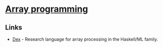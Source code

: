 # [Array programming](https://en.wikipedia.org/wiki/Array_programming)

## Links

- [Dex](https://github.com/google-research/dex-lang) - Research language for array processing in the Haskell/ML family.
